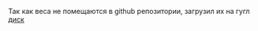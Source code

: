 Так как веса не помещаются в github репозитории, загрузил их на гугл [диск](https://drive.google.com/drive/folders/1foVXpHJjmczpn_8D1wfWS69t6KJ5jy_b?usp=sharing)

